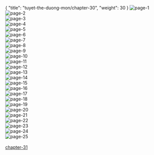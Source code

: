 { "title": "tuyet-the-duong-mon/chapter-30", "weight": 30 }
<img src="tuyet-the-duong-mon_0030_01-9ec84bc08594600030983b268adf3b19.webp" alt="page-1" origin="http://3.bp.blogspot.com/-Ec6LDCZfFgE/VK0FY3eGEiI/AAAAAAAAD2Q/DJva3Ppn3MQ/s1600/001.jpg"><br/>
<img src="tuyet-the-duong-mon_0030_02-cfbd08fec38765a58530aaf31015084a.webp" alt="page-2" origin="http://3.bp.blogspot.com/-4G1l5D_q3To/VK0Fa1If_PI/AAAAAAAAD2Y/1068-5qD9Yo/s1600/002.jpg"><br/>
<img src="tuyet-the-duong-mon_0030_03-4d4fe9650004a334b0d53ec441268cad.webp" alt="page-3" origin="http://3.bp.blogspot.com/-GEMBFnaiGAc/VK0FdP748qI/AAAAAAAAD2g/8fLFGczd-hc/s1600/003.jpg"><br/>
<img src="tuyet-the-duong-mon_0030_04-ba1f0d595d0d203d858e145fb08e596c.webp" alt="page-4" origin="http://3.bp.blogspot.com/-aRwy_uxh498/VK0FgQQwedI/AAAAAAAAD2o/CSDOmmyF3yU/s1600/004.jpg"><br/>
<img src="tuyet-the-duong-mon_0030_05-354d97b7c4e9dbb856d288f8dac1c024.webp" alt="page-5" origin="http://3.bp.blogspot.com/-TIbQ-ca4kac/VK0Fjy6ezTI/AAAAAAAAD2w/H0DmBAwBHHo/s1600/005.jpg"><br/>
<img src="tuyet-the-duong-mon_0030_06-1a67bcc63555aa7c797c6245af7b4f78.webp" alt="page-6" origin="http://3.bp.blogspot.com/-ZYUTXX-_DNY/VK0Fm44tSBI/AAAAAAAAD24/euWrp9dCkwY/s1600/006.jpg"><br/>
<img src="tuyet-the-duong-mon_0030_07-d99c1e19ee03b5a1766c5f3ab62edcf0.webp" alt="page-7" origin="http://3.bp.blogspot.com/-tNQnaKqXpLw/VK0FpLO3mPI/AAAAAAAAD3A/0krg5_ULfMo/s1600/007.jpg"><br/>
<img src="tuyet-the-duong-mon_0030_08-013ef7598b950793310914474c6bff88.webp" alt="page-8" origin="http://3.bp.blogspot.com/-gRmGhe7EggM/VK0FrmoR_dI/AAAAAAAAD3I/9EJ5Z-aMTj8/s1600/008.jpg"><br/>
<img src="tuyet-the-duong-mon_0030_09-2f72a32b6caa1053734097db8085e15d.webp" alt="page-9" origin="http://3.bp.blogspot.com/-c7TZn3Uo6EM/VK0Ft-5yHEI/AAAAAAAAD3Q/ybeL8VawjQM/s1600/009.jpg"><br/>
<img src="tuyet-the-duong-mon_0030_10-71b61e64271627719a5ecf913498f47a.webp" alt="page-10" origin="http://3.bp.blogspot.com/-jSrPQ6CgR_o/VK0FwG7Dz2I/AAAAAAAAD3Y/szou9blsHCY/s1600/010.jpg"><br/>
<img src="tuyet-the-duong-mon_0030_11-6c63a6b8703b1f8d5b985408b5763bee.webp" alt="page-11" origin="http://3.bp.blogspot.com/-yqGSBQf1w1s/VK0FxqwDCqI/AAAAAAAAD3k/CwNsM3mBD5Y/s1600/011.jpg"><br/>
<img src="tuyet-the-duong-mon_0030_12-63bc7939e68a92ed58f68b1ceb081b32.webp" alt="page-12" origin="http://3.bp.blogspot.com/-gsTVjYLpxhk/VK0FzNS4b-I/AAAAAAAAD3s/rgRf7PFlipw/s1600/012.jpg"><br/>
<img src="tuyet-the-duong-mon_0030_13-81fdd5cf991a11ae065f1d02427d217b.webp" alt="page-13" origin="http://3.bp.blogspot.com/-98cvRp10AWQ/VK0F2pPyRWI/AAAAAAAAD30/VDcAAYP_kVA/s1600/013.jpg"><br/>
<img src="tuyet-the-duong-mon_0030_14-892beab9a0e6c8143e0382564354c934.webp" alt="page-14" origin="http://3.bp.blogspot.com/-YDKAzVWx87U/VK0F4sCIJPI/AAAAAAAAD38/scjtUEFujTc/s1600/014.jpg"><br/>
<img src="tuyet-the-duong-mon_0030_15-d374271816379b6582b058026adc77ca.webp" alt="page-15" origin="http://3.bp.blogspot.com/-SUbpVF93k0c/VK0F7P0vTgI/AAAAAAAAD4E/fUJWE9-EP-U/s1600/015.jpg"><br/>
<img src="tuyet-the-duong-mon_0030_16-35e7f6afb533ea0c62cee74b6b8db614.webp" alt="page-16" origin="http://3.bp.blogspot.com/-ybqQZGe3Sd4/VK0F-GEfKhI/AAAAAAAAD4M/4NJa_rWo2_E/s1600/016.jpg"><br/>
<img src="tuyet-the-duong-mon_0030_17-0b6c775bdd8823be1489e06ad7f36edd.webp" alt="page-17" origin="http://3.bp.blogspot.com/-uQ2BXFXoQRc/VK0GBKv43KI/AAAAAAAAD4U/Wk4XkuZVkw0/s1600/017.jpg"><br/>
<img src="tuyet-the-duong-mon_0030_18-4ddf8e91e7b63327c7ec7d8147ab4cb3.webp" alt="page-18" origin="http://3.bp.blogspot.com/-7hB9srHogjA/VK0GbvbUIKI/AAAAAAAAD5M/yBIsLs8ngrk/s1600/018.jpg"><br/>
<img src="tuyet-the-duong-mon_0030_19-ebeb220bdf1373ebabdd3c7f32ae7a07.webp" alt="page-19" origin="http://3.bp.blogspot.com/-g1IImJ8-a_w/VK0GL5znrWI/AAAAAAAAD4c/xyP2qs0QzNk/s1600/019.jpg"><br/>
<img src="tuyet-the-duong-mon_0030_20-980edebfd398c52e8d55f6221170ef3a.webp" alt="page-20" origin="http://3.bp.blogspot.com/-GtwvQM9gmN4/VK0GNehRPxI/AAAAAAAAD4k/rh-PNaoU0is/s1600/020.jpg"><br/>
<img src="tuyet-the-duong-mon_0030_21-340a40926067d8b1f33ef39c222a9ba2.webp" alt="page-21" origin="http://3.bp.blogspot.com/-BcdRq1LefLE/VK0GO9w5pKI/AAAAAAAAD4s/0Oq9b8EdGfw/s1600/021.jpg"><br/>
<img src="tuyet-the-duong-mon_0030_22-fc51f150dca7a4e1d1ea63eed54e3079.webp" alt="page-22" origin="http://3.bp.blogspot.com/-WlW_pReFKkk/VK0GQF_zqHI/AAAAAAAAD40/gmAc3AtLtfE/s1600/022.jpg"><br/>
<img src="tuyet-the-duong-mon_0030_23-5d69755b687882b5ed2e30ffde4e034b.webp" alt="page-23" origin="http://3.bp.blogspot.com/-rHzIVMlVr4s/VK0GRV_kdpI/AAAAAAAAD48/wle-MKUAmpg/s1600/023.jpg"><br/>
<img src="tuyet-the-duong-mon_0030_24-9cab92163f129878ce08fb05746a2dfd.webp" alt="page-24" origin="http://3.bp.blogspot.com/-9dmCRgA6QDg/VK0GS-ETr1I/AAAAAAAAD5E/RwQyti3Z4Kw/s1600/024.jpg"><br/>
<img src="http://3.bp.blogspot.com/-nC1-LyFhSZw/U9yK19GTqxI/AAAAAAAAEIQ/iqq3iuOBdjY/s1600/TuyenNhanSu.jpg" alt="page-25" origin="http://3.bp.blogspot.com/-nC1-LyFhSZw/U9yK19GTqxI/AAAAAAAAEIQ/iqq3iuOBdjY/s1600/TuyenNhanSu.jpg"><br/>
<br/><a class="nextchap" href="/tuyet-the-duong-mon/chapter-31">chapter-31</a>
